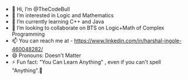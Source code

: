 - 👋 Hi, I’m @TheCodeBull
- 👀 I’m interested in Logic and Mathematics
- 🌱 I’m currently learning C++ and Java
- 💞️ I’m looking to collaborate on BTS on Logic+Math of Complex Programming
- 📫 You can reach me at - https://www.linkedin.com/in/harshal-ingole-460048282/
- 😄 Pronouns: Doesn't Matter
- ⚡ Fun fact: "You Can Learn Anything" , even if you can't spell "Anything".👀

<!---
TheCodeBull/TheCodeBull is a ✨ special ✨ repository because its `README.md` (this file) appears on your GitHub profile.
You can click the Preview link to take a look at your changes.
--->
